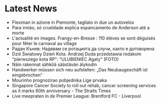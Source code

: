 # Latest News
-  Fleximan in azione in Piemonte, tagliato in due un autovelox
-  Para irmão, só crueldade explica espancamento de Anderson até a morte
-  L'actualité en images. Frangy-en-Bresse : 110 élèves se sont déguisés pour fêter le carnaval au village
-  Радан Кънев: Надявам се ротацията да случи, както е договорена
-  Dziś Światowy Dzień Kota. Andrzej Duda przedstawia rodakom "pierwszego kota RP": "ULUBIENIEC Agaty" (FOTO)
-  Näin rakennat sähköä säästävän älykodin
-  Handwerker müssen sich neu aufstellen: „Das Neubaugeschäft ist eingebrochen“
-  Mourinho prognozirao pobjednika Lige prvaka
-  Singapore Cancer Society to roll out rehab, cancer screening services as it marks 60th anniversary - The Straits Times
-  Live meepraten in de Premier League: Brentford FC - Liverpool
